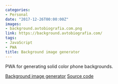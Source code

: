 ```yaml
---
categories:
- Personal
date: "2017-12-26T00:00:00Z"
images:
- background.avtobiografia.com.png
link: https://background.avtobiografia.com/
tags:
- JavaScript
- PWA
title: Background image generator
---
```


PWA for generating solid color phone backgrounds.

[Background image generator](https://background.avtobiografia.com/)
[Source code](https://github.com/aquilax/mobile-background-image-generator)
